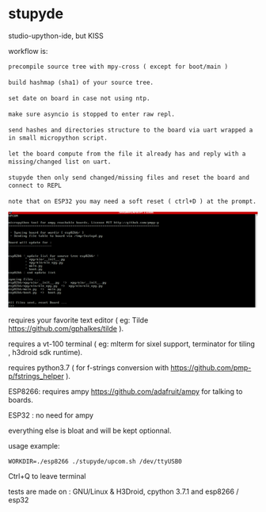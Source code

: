 # stupyde
studio-upython-ide, but KISS

workflow is:

    precompile source tree with mpy-cross ( except for boot/main )

    build hashmap (sha1) of your source tree.

    set date on board in case not using ntp.

    make sure asyncio is stopped to enter raw repl.

    send hashes and directories structure to the board via uart wrapped a in small micropython script.

    let the board compute from the file it already has and reply with a missing/changed list on uart.

    stupyde then only send changed/missing files and reset the board and connect to REPL

    note that on ESP32 you may need a soft reset ( ctrl+D ) at the prompt.


![Preview1](./screenshot_upcom.png)


requires your favorite text editor ( eg: Tilde https://github.com/gphalkes/tilde ).

requires a vt-100 terminal ( eg: mlterm for sixel support, terminator for tiling , h3droid sdk runtime).

requires python3.7 ( for f-strings conversion with https://github.com/pmp-p/fstrings_helper ).

ESP8266: requires ampy https://github.com/adafruit/ampy for talking to boards.

ESP32 : no need for ampy


everything else is bloat and will be kept optionnal.


usage example:


    WORKDIR=./esp8266 ./stupyde/upcom.sh /dev/ttyUSB0


Ctrl+Q to leave terminal


tests are made on : GNU/Linux & H3Droid, cpython 3.7.1 and esp8266 / esp32
